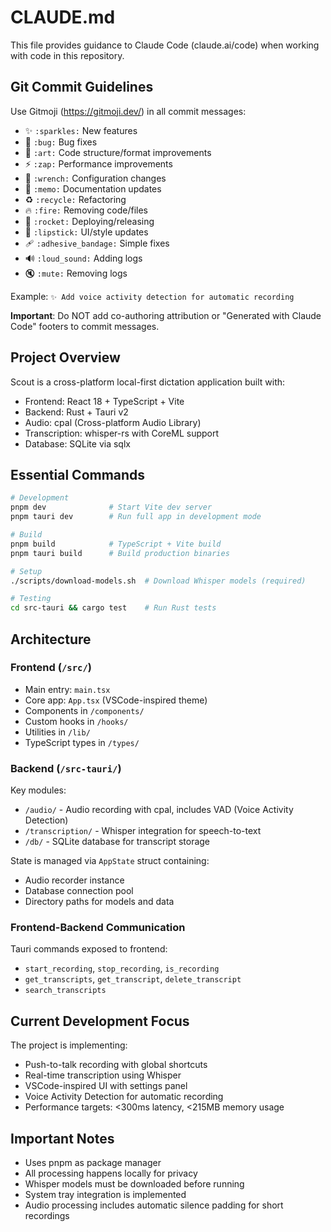 # CLAUDE.md

This file provides guidance to Claude Code (claude.ai/code) when working with code in this repository.

## Git Commit Guidelines

Use Gitmoji (https://gitmoji.dev/) in all commit messages:
- ✨ `:sparkles:` New features
- 🐛 `:bug:` Bug fixes
- 🎨 `:art:` Code structure/format improvements
- ⚡️ `:zap:` Performance improvements
- 🔧 `:wrench:` Configuration changes
- 📝 `:memo:` Documentation updates
- ♻️ `:recycle:` Refactoring
- 🔥 `:fire:` Removing code/files
- 🚀 `:rocket:` Deploying/releasing
- 💄 `:lipstick:` UI/style updates
- 🩹 `:adhesive_bandage:` Simple fixes
- 🔊 `:loud_sound:` Adding logs
- 🔇 `:mute:` Removing logs

Example: `✨ Add voice activity detection for automatic recording`

**Important**: Do NOT add co-authoring attribution or "Generated with Claude Code" footers to commit messages.

## Project Overview

Scout is a cross-platform local-first dictation application built with:
- Frontend: React 18 + TypeScript + Vite
- Backend: Rust + Tauri v2
- Audio: cpal (Cross-platform Audio Library)
- Transcription: whisper-rs with CoreML support
- Database: SQLite via sqlx

## Essential Commands

```bash
# Development
pnpm dev              # Start Vite dev server
pnpm tauri dev        # Run full app in development mode

# Build
pnpm build            # TypeScript + Vite build
pnpm tauri build      # Build production binaries

# Setup
./scripts/download-models.sh  # Download Whisper models (required)

# Testing
cd src-tauri && cargo test    # Run Rust tests
```

## Architecture

### Frontend (`/src/`)
- Main entry: `main.tsx`
- Core app: `App.tsx` (VSCode-inspired theme)
- Components in `/components/`
- Custom hooks in `/hooks/`
- Utilities in `/lib/`
- TypeScript types in `/types/`

### Backend (`/src-tauri/`)
Key modules:
- `/audio/` - Audio recording with cpal, includes VAD (Voice Activity Detection)
- `/transcription/` - Whisper integration for speech-to-text  
- `/db/` - SQLite database for transcript storage

State is managed via `AppState` struct containing:
- Audio recorder instance
- Database connection pool
- Directory paths for models and data

### Frontend-Backend Communication
Tauri commands exposed to frontend:
- `start_recording`, `stop_recording`, `is_recording`
- `get_transcripts`, `get_transcript`, `delete_transcript`
- `search_transcripts`

## Current Development Focus

The project is implementing:
- Push-to-talk recording with global shortcuts
- Real-time transcription using Whisper
- VSCode-inspired UI with settings panel
- Voice Activity Detection for automatic recording
- Performance targets: <300ms latency, <215MB memory usage

## Important Notes

- Uses pnpm as package manager
- All processing happens locally for privacy
- Whisper models must be downloaded before running
- System tray integration is implemented
- Audio processing includes automatic silence padding for short recordings